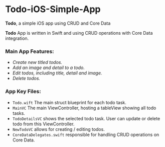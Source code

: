 # Todo-iOS-Simple-App
**Todo**, a simple iOS app using CRUD and Core Data





**Todo** App is written in Swift and using CRUD operations with Core Data integration.


### Main App Features:
- *Create new titled todos.*
- *Add an image and detail to a todo.*
- *Edit todos, including title, detail and image.*
- *Delete todos.*


### App Key Files:
- `Todo.wift` The main struct blueprint for each todo task.
- `MainVC` The main ViewController, hosting a tableView showing all todo tasks.
- `TodoDetailsVC` shows the selected todo task. User can update or delete todo from this ViewController.
- `NewTodoVC` allows for creating / editing todos.
- `CoreDataDelegates.swift` responsible for handling CRUD operations on Core Data.

